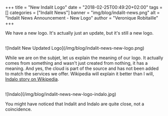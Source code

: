 +++
title = "New Indalit Logo"
date = "2018-02-25T00:49:20+02:00"
tags = []
categories = ["Indalit News"]
banner = "img/blog/indalit-news.png"
alt = "Indalit News Announcement - New Logo"
author = "Veronique Robitaille"
+++

We have a new logo.  It's actually just an update, but it's still a new logo.  

<br />
![Indalit New Updated Logo](/img/blog/indalit-news-new-logo.png)


While we are on the subjet, let us explain the meaning of our logo.  It actually comes from something and wasn't just created from nothing, it has a meaning.  And yes, the cloud is part of the source and has not been added to match the services we offer.  Wikipedia will explain it better than I will, <a href="https://en.wikipedia.org/wiki/Indalo" target="_blank">Indalo story on Wikipedia</a>. 

<br />
![Indalo](/img/blog/indalit-news-new-logo-indalo.jpg)

<br/>

You might have noticed that Indalit and Indalo are quite close, not a coincidence.  
